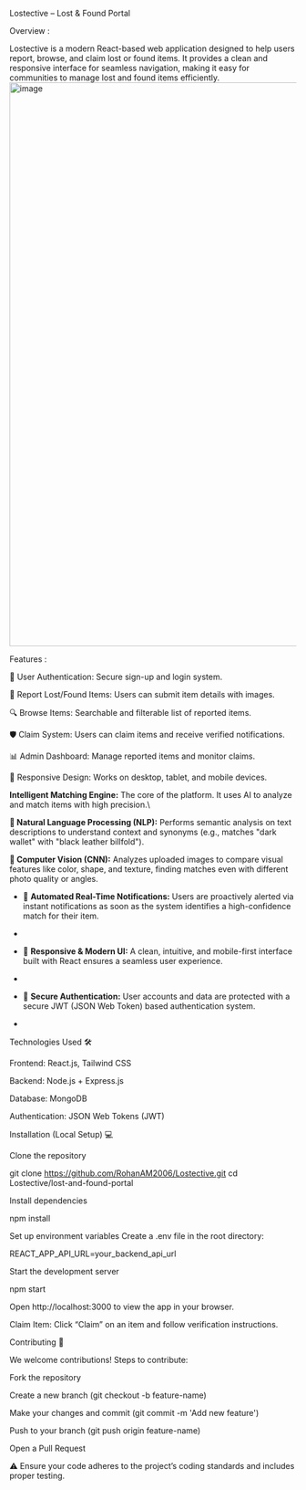 Lostective – Lost & Found Portal 

Overview :

Lostective is a modern React-based web application designed to help users report, browse, and claim lost or found items. It provides a clean and responsive interface for seamless navigation, making it easy for communities to manage lost and found items efficiently.
<img width="1774" height="988" alt="image" src="https://github.com/user-attachments/assets/ab79c2db-0935-467c-b8b2-80e9e4ef3f5f" />

Features :

🔐 User Authentication: Secure sign-up and login system.

📄 Report Lost/Found Items: Users can submit item details with images.

🔍 Browse Items: Searchable and filterable list of reported items.

🛡️ Claim System: Users can claim items and receive verified notifications.

📊 Admin Dashboard: Manage reported items and monitor claims.

📱 Responsive Design: Works on desktop, tablet, and mobile devices.


 **Intelligent Matching Engine:** The core of the platform. It uses AI to analyze and match items with high precision.\
 
  **📝 Natural Language Processing (NLP):** Performs semantic analysis on text descriptions to understand context and synonyms (e.g., matches "dark wallet" with "black leather billfold").
  
 **📸 Computer Vision (CNN):** Analyzes uploaded images to compare visual features like color, shape, and texture, finding matches even with different photo quality or angles.
 
* 🔔 **Automated Real-Time Notifications:** Users are proactively alerted via instant notifications as soon as the system identifies a high-confidence match for their item.
* 
* 📱 **Responsive & Modern UI:** A clean, intuitive, and mobile-first interface built with React ensures a seamless user experience.
* 
* 🔐 **Secure Authentication:** User accounts and data are protected with a secure JWT (JSON Web Token) based authentication system.

* 
Technologies Used 🛠️

Frontend: React.js,  Tailwind CSS

Backend: Node.js + Express.js

Database: MongoDB

Authentication: JSON Web Tokens (JWT)


Installation (Local Setup) 💻

Clone the repository

git clone https://github.com/RohanAM2006/Lostective.git
cd Lostective/lost-and-found-portal


Install dependencies

npm install


Set up environment variables
Create a .env file in the root directory:

REACT_APP_API_URL=your_backend_api_url


Start the development server

npm start


Open http://localhost:3000
 to view the app in your browser.



Claim Item: Click “Claim” on an item and follow verification instructions.

Contributing 🤝

We welcome contributions! Steps to contribute:

Fork the repository

Create a new branch (git checkout -b feature-name)

Make your changes and commit (git commit -m 'Add new feature')

Push to your branch (git push origin feature-name)

Open a Pull Request

⚠ Ensure your code adheres to the project’s coding standards and includes proper testing.


